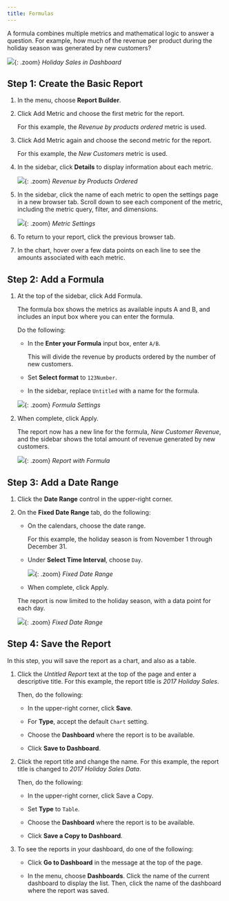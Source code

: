 ```yaml
---
title: Formulas
---
```


A formula combines multiple metrics and mathematical logic to answer a question. For example, how much of the revenue per product during the holiday season was generated by new customers?

![](../assets/magento-bi-report-builder-revenue-by-products-formula-report-holiday-sales-dashboard.png){: .zoom}
*Holiday Sales in Dashboard*

## Step 1: Create the Basic Report

1. In the menu, choose **Report Builder**.

1. Click <span class="btn">Add Metric</span> and choose the first metric for the report.

    For this example, the _Revenue by products ordered_ metric is used.

1. Click <span class="btn">Add Metric</span> again and choose the second metric for the report.

    For this example, the _New Customers_ metric is used.

1. In the sidebar, click **Details** to display information about each metric.

    ![](../assets/magento-bi-report-builder-revenue-by-products.png){: .zoom}
    *Revenue by Products Ordered*

1. In the sidebar, click the name of each metric to open the settings page in a new browser tab. Scroll down to see each component of the metric, including the metric query, filter, and dimensions.

    ![](../assets/magento-bi-report-builder-revenue-by-products-metric-detail.png){: .zoom}
    *Metric Settings*

1. To return to your report, click the previous browser tab.

1. In the chart, hover over a few data points on each line to see the amounts associated with each metric.

## Step 2: Add a Formula

1. At the top of the sidebar, click <span class="btn">Add Formula</span>.

    The formula box shows the metrics as available inputs A and B, and includes an input box where you can enter the formula.

    Do the following:

    * In the **Enter your Formula** input box, enter `A/B`.

        This will divide the revenue by products ordered by the number of new customers.

    * Set **Select format** to `123Number`.

    * In the sidebar, replace `Untitled` with a name for the formula.

    ![](../assets/magento-bi-report-builder-revenue-by-products-add-formula-detail.png){: .zoom}
    *Formula Settings*

1. When complete, click <span class="btn">Apply</span>.

    The report now has a new line for the formula, _New Customer Revenue_, and the sidebar shows the total amount of revenue generated by new customers.

    ![](../assets/magento-bi-report-builder-revenue-by-products-formula-report.png){: .zoom}
    *Report with Formula*

## Step 3: Add a Date Range

1. Click the **Date Range** control in the upper-right corner.

1. On the **Fixed Date Range** tab, do the following:

    * On the calendars, choose the date range.

        For this example, the holiday season is from November 1 through December 31.

    * Under **Select Time Interval**, choose `Day`.

        ![](../assets/magento-bi-report-builder-revenue-by-products-formula-report-fixed-date-range.png){: .zoom}
        *Fixed Date Range*

    * When complete, click <span class="btn">Apply</span>.

    The report is now limited to the holiday season, with a data point for each day.

    ![](../assets/magento-bi-report-builder-revenue-by-products-formula-report-fixed-date-range-report.png){: .zoom}
    *Fixed Date Range*

## Step 4: Save the Report

In this step, you will save the report as a chart, and also as a table.

1. Click the _Untitled Report_ text at the top of the page and enter a descriptive title. For this example, the report title is _2017 Holiday Sales_.

    Then, do the following:

    * In the upper-right corner, click **Save**.

    * For **Type**, accept the default `Chart` setting.

    * Choose the **Dashboard** where the report is to be available.

    * Click **Save to Dashboard**.

1. Click the report title and change the name. For this example, the report title is changed to _2017 Holiday Sales Data_.

    Then, do the following:

    * In the upper-right corner, click <span class="btn">Save a Copy</span>.

    * Set **Type** to `Table`.

    * Choose the **Dashboard** where the report is to be available.

    * Click **Save a Copy to Dashboard**.

1. To see the reports in your dashboard, do one of the following:

    * Click **Go to Dashboard** in the message at the top of the page.

    * In the menu, choose **Dashboards**. Click the name of the current dashboard to display the list. Then, click the name of the dashboard where the report was saved.
